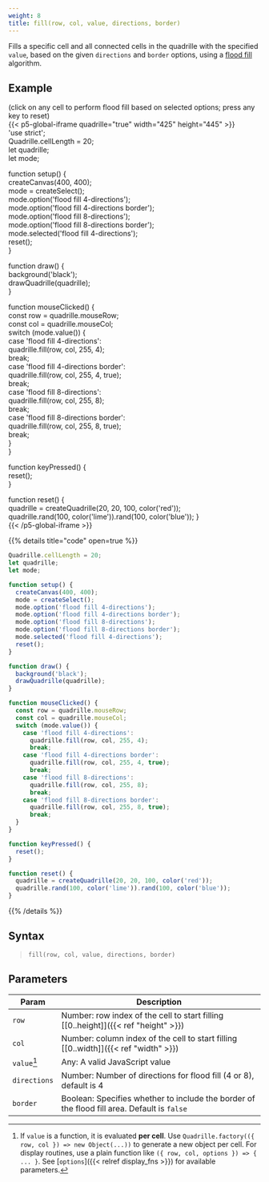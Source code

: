 ```yaml
---
weight: 8
title: fill(row, col, value, directions, border)  
---
```


Fills a specific cell and all connected cells in the quadrille with the specified `value`, based on the given `directions` and `border` options, using a [flood fill](https://en.wikipedia.org/wiki/Flood_fill) algorithm.

## Example

(click on any cell to perform flood fill based on selected options; press any key to reset)  
{{< p5-global-iframe quadrille="true" width="425" height="445" >}}  
'use strict';  
Quadrille.cellLength = 20;  
let quadrille;  
let mode;  

function setup() {  
  createCanvas(400, 400);  
  mode = createSelect();  
  mode.option('flood fill 4-directions');  
  mode.option('flood fill 4-directions border');  
  mode.option('flood fill 8-directions');  
  mode.option('flood fill 8-directions border');  
  mode.selected('flood fill 4-directions');  
  reset();  
}  

function draw() {  
  background('black');  
  drawQuadrille(quadrille);  
}  

function mouseClicked() {  
  const row = quadrille.mouseRow;  
  const col = quadrille.mouseCol;  
  switch (mode.value()) {  
    case 'flood fill 4-directions':  
      quadrille.fill(row, col, 255, 4);  
      break;  
    case 'flood fill 4-directions border':  
      quadrille.fill(row, col, 255, 4, true);  
      break;  
    case 'flood fill 8-directions':  
      quadrille.fill(row, col, 255, 8);  
      break;  
    case 'flood fill 8-directions border':  
      quadrille.fill(row, col, 255, 8, true);  
      break;  
  }  
}  

function keyPressed() {  
  reset();  
}  

function reset() {  
  quadrille = createQuadrille(20, 20, 100, color('red'));  
  quadrille.rand(100, color('lime')).rand(100, color('blue'));
}  
{{< /p5-global-iframe >}}  

{{% details title="code" open=true %}}  
```js  
Quadrille.cellLength = 20;  
let quadrille;  
let mode;  

function setup() {  
  createCanvas(400, 400);  
  mode = createSelect();  
  mode.option('flood fill 4-directions');  
  mode.option('flood fill 4-directions border');  
  mode.option('flood fill 8-directions');  
  mode.option('flood fill 8-directions border');  
  mode.selected('flood fill 4-directions');  
  reset();  
}  

function draw() {  
  background('black');  
  drawQuadrille(quadrille);  
}  

function mouseClicked() {  
  const row = quadrille.mouseRow;  
  const col = quadrille.mouseCol;  
  switch (mode.value()) {  
    case 'flood fill 4-directions':  
      quadrille.fill(row, col, 255, 4);  
      break;  
    case 'flood fill 4-directions border':  
      quadrille.fill(row, col, 255, 4, true);  
      break;  
    case 'flood fill 8-directions':  
      quadrille.fill(row, col, 255, 8);  
      break;  
    case 'flood fill 8-directions border':  
      quadrille.fill(row, col, 255, 8, true);  
      break;  
  }  
}  

function keyPressed() {  
  reset();  
}  

function reset() {  
  quadrille = createQuadrille(20, 20, 100, color('red'));  
  quadrille.rand(100, color('lime')).rand(100, color('blue'));
}  
```  
{{% /details %}}  

## Syntax  

> `fill(row, col, value, directions, border)`  

## Parameters  

| Param        | Description                                                                                          |  
|--------------|------------------------------------------------------------------------------------------------------|  
| `row`        | Number: row index of the cell to start filling [[0..height]]({{< ref "height" >}})                 |  
| `col`        | Number: column index of the cell to start filling [[0..width]]({{< ref "width" >}})                |  
| `value`[^1]  | Any: A valid JavaScript value                                                                        | 
| `directions` | Number: Number of directions for flood fill (4 or 8), default is 4                                   |  
| `border`     | Boolean: Specifies whether to include the border of the flood fill area. Default is `false`          | 

[^1]: If `value` is a function, it is evaluated **per cell**. Use `Quadrille.factory(({ row, col }) => new Object(...))` to generate a new object per cell. For display routines, use a plain function like `({ row, col, options }) => { ... }`. See [`options`]({{< relref display_fns >}}) for available parameters.